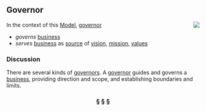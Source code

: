 ## Governor

<img src="https://github.com/nikboyd/sample-domain/raw/master/images/governor.svg" align="right"/>

In the context of this [Model](model.md), [governor](https://github.com/nikboyd/sample-domain/blob/master/governor.md)

* <i>governs</i> [business](https://github.com/nikboyd/sample-domain/blob/master/business.md)
* <i>serves</i> [business](https://github.com/nikboyd/sample-domain/blob/master/business.md) as [source](https://github.com/nikboyd/sample-domain/blob/master/source.md) of [vision](https://github.com/nikboyd/sample-domain/blob/master/vision.md), [mission](https://github.com/nikboyd/sample-domain/blob/master/mission.md), [values](https://github.com/nikboyd/sample-domain/blob/master/value.md)

### Discussion

There are several kinds of [governors](https://github.com/nikboyd/sample-domain/blob/master/governor.md). A [governor](https://github.com/nikboyd/sample-domain/blob/master/governor.md) guides and governs a [business](https://github.com/nikboyd/sample-domain/blob/master/business.md), providing direction and scope,
and establishing boundaries and limits.


<h3 align="center"><b>&sect; &sect; &sect;</b></h3>
